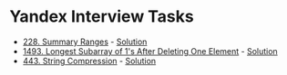 # Yandex Interview Tasks

- [228. Summary Ranges](https://leetcode.com/problems/summary-ranges/description/) - [Solution](https://github.com/kaluginpeter/Algorithms_and_structures_tasks/blob/main/Python_Solutions/LeetCode/Easy/228._Summary_Ranges.py)
- [1493. Longest Subarray of 1's After Deleting One Element](https://leetcode.com/problems/longest-subarray-of-1s-after-deleting-one-element/description/) - [Solution](https://github.com/kaluginpeter/Algorithms_and_structures_tasks/blob/main/Python_Solutions/LeetCode/Medium/1493._Longest_Subarray_of_1_s_After_Deleting_One_Element.py)
- [443. String Compression](https://leetcode.com/problems/string-compression/description/) - [Solution](https://github.com/kaluginpeter/Algorithms_and_structures_tasks/blob/main/Python_Solutions/LeetCode/Medium/443._String_Compression.py)